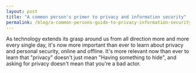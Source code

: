 ```yaml
---
layout: post
title: "A common person's primer to privacy and information security"
permalink: /blog/a-common-persons-guide-to-privacy-information-security/
---
```

As technology extends its grasp around us from all direction more and more every single day, it's
now more important than ever to learn about privacy and personal security, online and offline. It's
more relevant now than ever to learn that "privacy" doesn't just mean "Having something to hide", and
asking for privacy doesn't mean that you're a bad actor.


